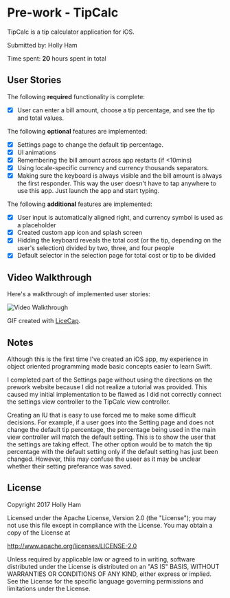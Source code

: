 # Pre-work - TipCalc

TipCalc is a tip calculator application for iOS.

Submitted by: Holly Ham

Time spent: **20** hours spent in total

## User Stories

The following **required** functionality is complete:

* [x] User can enter a bill amount, choose a tip percentage, and see the tip and total values.

The following **optional** features are implemented:
* [x] Settings page to change the default tip percentage.
* [x] UI animations
* [x] Remembering the bill amount across app restarts (if <10mins)
* [x] Using locale-specific currency and currency thousands separators.
* [x] Making sure the keyboard is always visible and the bill amount is always the first responder. This way the user doesn't have to tap anywhere to use this app. Just launch the app and start typing.

The following **additional** features are implemented:

*[x] User input is automatically aligned right, and currency symbol is used as a placeholder
*[x] Created custom app icon and splash screen
*[x] Hidding the keyboard reveals the total cost (or the tip, depending on the user's selection) divided by two, three, and four people
*[x] Default selector in the selection page for total cost or tip to be divided 

## Video Walkthrough

Here's a walkthrough of implemented user stories:

<img src='https://imgur.com/mAAeQQn' title='Video Walkthrough' width='' alt='Video Walkthrough' />

GIF created with [LiceCap](http://www.cockos.com/licecap/).

## Notes

Although this is the first time I've created an iOS app, my experience in object oriented programming made basic concepts easier to learn Swift.

I completed part of the Settings page without using the directions on the prework website because I did not realize a tutorial was provided. This caused my initial implementation to be flawed as I did not correctly connect the settings view controller to the TipCalc view controller.

Creating an IU that is easy to use forced me to make some difficult decisions. For example, if a user goes into the Setting page and does not change the default tip percentage, the percentage being used in the main view controller will match the default setting. This is to show the user that the settings are taking effect. The other option would be to match the tip percentage with the default setting only if the default setting has just been changed. However, thiis may confuse the useer as it may be unclear whether their setting preferance was saved.

## License

Copyright 2017 Holly Ham

Licensed under the Apache License, Version 2.0 (the "License");
you may not use this file except in compliance with the License.
You may obtain a copy of the License at

http://www.apache.org/licenses/LICENSE-2.0

Unless required by applicable law or agreed to in writing, software
distributed under the License is distributed on an "AS IS" BASIS,
WITHOUT WARRANTIES OR CONDITIONS OF ANY KIND, either express or implied.
See the License for the specific language governing permissions and
limitations under the License.
